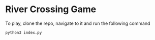# River Crossing Game

To play, clone the repo, navigate to it and run the following command

```
python3 index.py
```
